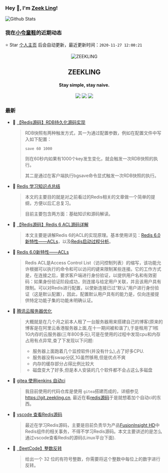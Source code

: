 ### Hey 👋, I'm [Zeek Ling](https://www.zeekling.cn)! 
![Github Stats](https://github-readme-stats.vercel.app/api?username=zeekling&show_icons=true) 
### 我在[小令童鞋](https://www.zeekling.cn)的近期动态

⭐️ Star [个人主页](https://github.com/zeekling/zeekling) 后会自动更新，最近更新时间：`2020-11-27 12:00:21`

<p align="center"><img alt="ZEEKLING" src="https://img.zeekling.cn/images/2020/02/23/logo.th.png"></p><h2 align="center">ZEEKLING
</h2>

<h4 align="center">Stay simple, stay naive.</h4>
<p align="center"><a title="ZEEKLING" target="_blank" href="https://github.com/zeekling/zeekling"><img src="https://img.shields.io/github/last-commit/zeekling/zeekling.svg?style=flat-square&color=FF9900"></a>
<a title="GitHub repo size in bytes" target="_blank" href="https://github.com/zeekling/zeekling"><img src="https://img.shields.io/github/repo-size/zeekling/zeekling.svg?style=flat-square"></a>
<a title="Hits" target="_blank" href="https://github.com/zeekling/hits"><img src="https://hits.b3log.org/zeekling/zeekling.svg"></a></p>

### 最新

* 📝 [【Redis源码】RDB持久化源码实现](https://www.zeekling.cn/articles/2020/11/25/1606235262538.html) 
    > <p>RDB快照有两种触发方式，其一为通过配置参数，例如在配置文件中写入如下配置：</p>
    > <pre><code class="language-cpp highlight-chroma"><span class="highlight-n">save</span> <span class="highlight-mi">60</span> <span class="highlight-mi">1000</span>
    > </code></pre>
    > <p>则在60秒内如果有1000个key发生变化，就会触发一次RDB快照的执行。</p>
    > <p>其二是通过在客户端执行bgsave命令显式触发一次RDB快照的执行。</p>
* 📝 [Redis 学习知识点总结](https://www.zeekling.cn/articles/2020/09/01/1598892381872.html) 
    > <p>本文的主要目的就是对之前看过的Redis相关的文章做一个简单的提纲，方便以后汇总复习。</p>
    > <p>目前主要包含两方面：基础知识和源码解读。</p>
* 📝 [【Redis源码】Redis 6 ACL源码详解](https://www.zeekling.cn/articles/2020/11/22/1606060178482.html) 
    > <p>本文主要是讲解Redis 6的ACL的实现原理。基本使用详见：<a href="/articles/2020/11/22/1606048977051.html" target="_blank">Redis 6.0新特性——ACLs</a>，以及<a href="https://www.zeekling.cn/articles/2020/09/25/1601041404734.html">Redis启动过程分析</a>。</p>
* 📝 [Redis 6.0新特性——ACLs](https://www.zeekling.cn/articles/2020/11/22/1606048977051.html) 
    > <p>Redis ACL是Access Control List（访问控制列表）的缩写，该功能允许根据可以执行的命令和可以访问的键来限制某些连接。它的工作方式是，在连接之后，要求客户端进行身份验证，以提供用户名和有效密码：如果身份验证阶段成功，则连接与给定用户关联，并且该用户具有限制。可以对Redis进行配置，以使新连接已过“默认”用户进行身份验证（这是默认配置），因此，配置默认用户具有的能力是，仅向连接提供特定功能子集的功能未明确认证。</p>
* 📝 [腾讯云服务器优化](https://www.zeekling.cn/articles/2019/12/21/1576925825908.html) 
    > <p>大概就是在几个月之前本人租了一台服务器用来搭建自己的博客(原来的博客是在阿里云香港服务器上面,在十一期间被和谐了),于是租用了1核1G内存的云服务器(三年800多元),可是在使用的过程中发现cpu和内存占用有点异常,查了下发现以下问题:</p>
    > <ul>
    > <li>服务器上面跑着几个监控软件(并没有什么),占了好多CPU.</li>
    > <li>服务器没有swap分区,1G虽然够用,但是优点不爽</li>
    > <li>内存的缓存部分占得比例比较大</li>
    > <li>磁盘变大了好多,但是本人安装的几个软件都不会占这么多磁盘</li>
    > </ul>
* 📝 [gitea 使用jenkins 自动ci ](https://www.zeekling.cn/articles/2020/09/13/1600002728592.html) 
    > <p>我目前使用的代码仓库是使用 <code>gitea</code>搭建而成的，详细参见<a href="https://git.zeekling.cn/" target="_blank">https://git.zeekling.cn</a>, 最近在看<a href="https://git.zeekling.cn/zeekling/redis" target="_blank">redis源码</a>于是就想着加个自动ci的东西。</p>
* 📝 [vscode 查看Redis源码](https://www.zeekling.cn/articles/2020/10/20/1603198382711.html) 
    > <p>最近在学习Redis源码，主要是目前负责华为产品<a href="https://support.huawei.com/enterprise/zh/cloud-computing/fusioninsight-hd-pid-21110924" target="_blank">FusionInsight HD</a>中Redis组件的相关事务，不得不学习Redis源码。本文主要讲述的是怎么通过vscode查看Redis的源码(Linux平台下面).</p>
* 📝 [【leetCode】整数反转](https://www.zeekling.cn/articles/2020/11/18/1605713678816.html) 
    > <p>给出一个 32 位的有符号整数，你需要将这个整数中每位上的数字进行反转。</p>




